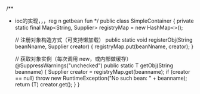 


/**
* ioc的实现，，，reg n getbean fun
  */
  public class SimpleContainer {
  private static final Map<String, Supplier<Object>> registryMap = new HashMap<>();

  // 注册对象构造方式（可支持懒加载）
  public static void registerObj(String beanNname, Supplier<Object> creator) {
  registryMap.put(beanNname, creator);
  }

  // 获取对象实例（每次调用 new，或内部做缓存）
  @SuppressWarnings("unchecked")
  public static <T> T getObj(String beanname) {
  Supplier<Object> creator = registryMap.get(beanname);
  if (creator == null) throw new RuntimeException("No such bean: " + beanname);
  return (T) creator.get();
  }
  }


